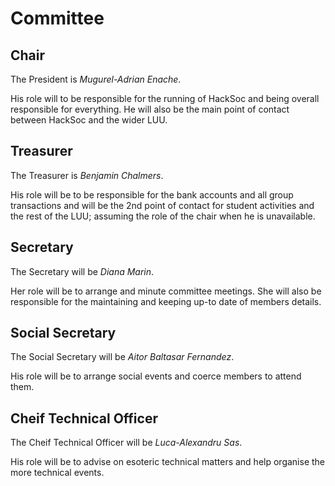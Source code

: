 # Committee

## Chair
The President is _Mugurel-Adrian Enache_.

His role will to be responsible for the running of HackSoc and being overall responsible for everything.
He will also be the main point of contact between HackSoc and the wider LUU.

## Treasurer
The Treasurer is _Benjamin Chalmers_.

His role will be to be responsible for the bank accounts and all group transactions and will be the 2$\text{nd}$ point of contact for student activities and the rest of the LUU; assuming the role of the chair when he is unavailable.

## Secretary
The Secretary will be _Diana Marin_.

Her role will be to arrange and minute committee meetings. She will also be responsible for the maintaining and keeping up-to date of members details.

## Social Secretary
The Social Secretary will be _Aitor Baltasar Fernandez_.

His role will be to arrange social events and coerce members to attend them.

## Cheif Technical Officer
The Cheif Technical Officer will be _Luca-Alexandru Sas_.

His role will be to advise on esoteric technical matters and help organise the more technical events.
